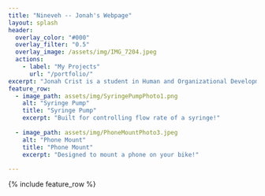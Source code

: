 ```yaml
---
title: "Nineveh -- Jonah's Webpage"
layout: splash
header:
  overlay_color: "#000"
  overlay_filter: "0.5"
  overlay_image: /assets/img/IMG_7204.jpeg
  actions:
    - label: "My Projects"
      url: "/portfolio/"
excerpt: "Jonah Crist is a student in Human and Organizational Development with a passion for technology and design"
feature_row:
  - image_path: assets/img/SyringePumpPhoto1.png
    alt: "Syringe Pump"
    title: "Syringe Pump"
    excerpt: "Built for controlling flow rate of a syringe!"
    
  - image_path: assets/img/PhoneMountPhoto3.jpeg
    alt: "Phone Mount"
    title: "Phone Mount"
    excerpt: "Designed to mount a phone on your bike!"
    
---
```

{% include feature_row %}

